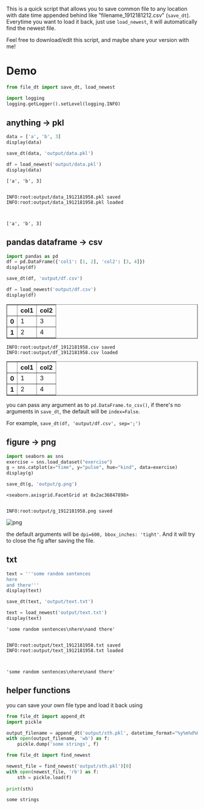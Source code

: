 
This is a quick script that allows you to save common file to any location with date time appended behind like "filename_1912181212.csv" (`save_dt`). Everytime you want to load it back, just use `load_newest`, it will automatically find the newest file.

Feel free to download/edit this script, and maybe share your version with me!

# Demo

```python
from file_dt import save_dt, load_newest

import logging
logging.getLogger().setLevel(logging.INFO)
```

## anything → pkl


```python
data = ['a', 'b', 3]
display(data)

save_dt(data, 'output/data.pkl')

df = load_newest('output/data.pkl')
display(data)
```


    ['a', 'b', 3]


    INFO:root:output/data_1912181958.pkl saved
    INFO:root:output/data_1912181958.pkl loaded
    


    ['a', 'b', 3]


## pandas dataframe → csv


```python
import pandas as pd
df = pd.DataFrame({'col1': [1, 2], 'col2': [3, 4]})
display(df)

save_dt(df, 'output/df.csv')

df = load_newest('output/df.csv')
display(df)
```


<div>
<style scoped>
    .dataframe tbody tr th:only-of-type {
        vertical-align: middle;
    }

    .dataframe tbody tr th {
        vertical-align: top;
    }

    .dataframe thead th {
        text-align: right;
    }
</style>
<table border="1" class="dataframe">
  <thead>
    <tr style="text-align: right;">
      <th></th>
      <th>col1</th>
      <th>col2</th>
    </tr>
  </thead>
  <tbody>
    <tr>
      <th>0</th>
      <td>1</td>
      <td>3</td>
    </tr>
    <tr>
      <th>1</th>
      <td>2</td>
      <td>4</td>
    </tr>
  </tbody>
</table>
</div>


    INFO:root:output/df_1912181958.csv saved
    INFO:root:output/df_1912181958.csv loaded
    


<div>
<style scoped>
    .dataframe tbody tr th:only-of-type {
        vertical-align: middle;
    }

    .dataframe tbody tr th {
        vertical-align: top;
    }

    .dataframe thead th {
        text-align: right;
    }
</style>
<table border="1" class="dataframe">
  <thead>
    <tr style="text-align: right;">
      <th></th>
      <th>col1</th>
      <th>col2</th>
    </tr>
  </thead>
  <tbody>
    <tr>
      <th>0</th>
      <td>1</td>
      <td>3</td>
    </tr>
    <tr>
      <th>1</th>
      <td>2</td>
      <td>4</td>
    </tr>
  </tbody>
</table>
</div>


you can pass any argument as to `pd.DataFrame.to_csv()`, if there's no arguments in `save_dt`, the default will be `index=False`.

For example, `save_dt(df, 'output/df.csv', sep=';')`

## figure → png


```python
import seaborn as sns
exercise = sns.load_dataset("exercise")
g = sns.catplot(x="time", y="pulse", hue="kind", data=exercise)
display(g)

save_dt(g, 'output/g.png')
```


    <seaborn.axisgrid.FacetGrid at 0x2ac36847898>


    INFO:root:output/g_1912181958.png saved
    


![png](output_8_2.png)


the default arguments will be `dpi=600, bbox_inches: 'tight'`. And it will try to close the fig after saving the file.

## txt


```python
text = '''some random sentences
here
and there'''
display(text)

save_dt(text, 'output/text.txt')

text = load_newest('output/text.txt')
display(text)
```


    'some random sentences\nhere\nand there'


    INFO:root:output/text_1912181958.txt saved
    INFO:root:output/text_1912181958.txt loaded
    


    'some random sentences\nhere\nand there'


## helper functions

you can save your own file type and load it back using


```python
from file_dt import append_dt
import pickle

output_filename = append_dt('output/sth.pkl', datetime_format="%y%m%d%H%M")[0]
with open(output_filename, 'wb') as f:
    pickle.dump('some strings', f)
```


```python
from file_dt import find_newest

newest_file = find_newest('output/sth.pkl')[0]
with open(newest_file, 'rb') as f:
    sth = pickle.load(f)
    
print(sth)
```

    some strings
    
